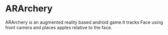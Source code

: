 # ARArchery
ARArchery is an augmented reality based android game.It tracks Face using front camera and places apples relative to the face.
